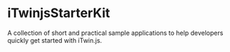 # iTwinjsStarterKit
A collection of short and practical sample applications to help developers quickly get started with iTwin.js.
